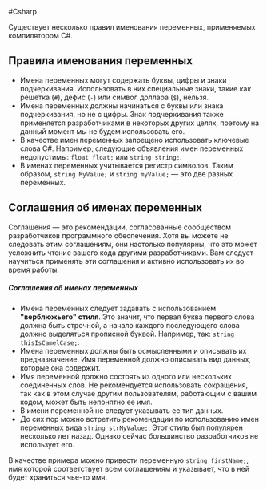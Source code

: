 #Csharp 

Существует несколько правил именования переменных, применяемых компилятором C#.

## Правила именования переменных

-   Имена переменных могут содержать буквы, цифры и знаки подчеркивания. Использовать в них специальные знаки, такие как решетка (`#`), дефис (`-`) или символ доллара (`$`), нельзя.
-   Имена переменных должны начинаться с буквы или знака подчеркивания, но не с цифры. Знак подчеркивания также применяется разработчиками в некоторых других целях, поэтому на данный момент мы не будем использовать его.
-   В качестве имен переменных запрещено использовать ключевые слова C#. Например, следующие объявления имен переменных недопустимы: `float float;` или `string string;`.
-   В именах переменных учитывается регистр символов. Таким образом, `string MyValue;` и `string myValue;` — это две разных переменных.

## Соглашения об именах переменных
Соглашения — это рекомендации, согласованные сообществом разработчиков программного обеспечения. Хотя вы можете не следовать этим соглашениям, они настолько популярны, что это может усложнить чтение вашего кода другими разработчиками. Вам следует научиться применять эти соглашения и активно использовать их во время работы.

##### Соглашения об именах переменных

-   Имена переменных следует задавать с использованием **"верблюжьего" стиля**. Это значит, что первая буква первого слова должна быть строчной, а начало каждого последующего слова должно выделяться прописной буквой. Например, так: `string thisIsCamelCase;`.
-   Имена переменных должны быть осмысленными и описывать их предназначение. Имя переменной должно описывать вид данных, которые она содержит.
-   Имя переменной должно состоять из одного или нескольких соединенных слов. Не рекомендуется использовать сокращения, так как в этом случае другим пользователям, работающим с вашим кодом, может быть непонятно ее имя.
-   В имени переменной не следует указывать ее тип данных. 
-   До сих пор можно встретить рекомендации по использованию имен переменных вида `string strMyValue;`. Этот стиль был популярен несколько лет назад. Однако сейчас большинство разработчиков не использует его.

В качестве примера можно привести переменную `string firstName;`, имя которой соответствует всем соглашениям и указывает, что в ней будет храниться чье-то имя.